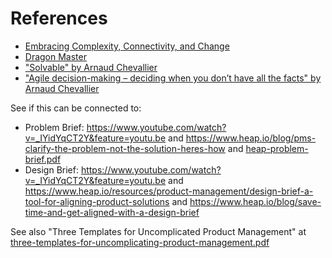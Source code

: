 # References

- [Embracing Complexity, Connectivity, and Change](https://www.youtube.com/watch?v=F310ieRmd3U)
- [Dragon Master](https://dragonmaster.imd.org/)
- ["Solvable" by Arnaud Chevallier](https://powerful-problem-solving.com/)
- ["Agile decision-making – deciding when you don’t have all the facts" by Arnaud Chevallier](https://www.youtube.com/watch?v=zxsG4-JJj6c)

See if this can be connected to:

- Problem Brief: https://www.youtube.com/watch?v=_IYidYqCT2Y&feature=youtu.be and https://www.heap.io/blog/pms-clarify-the-problem-not-the-solution-heres-how and [heap-problem-brief.pdf](https://github.com/vanHeemstraSystems/problem-solving-management/files/11597046/heap-problem-brief.pdf)
- Design Brief: https://www.youtube.com/watch?v=_IYidYqCT2Y&feature=youtu.be and https://www.heap.io/resources/product-management/design-brief-a-tool-for-aligning-product-solutions and https://www.heap.io/blog/save-time-and-get-aligned-with-a-design-brief

See also "Three Templates for Uncomplicated Product Management" at [three-templates-for-uncomplicating-product-management.pdf](https://github.com/vanHeemstraSystems/problem-solving-management/files/11597069/three-templates-for-uncomplicating-product-management.pdf)
